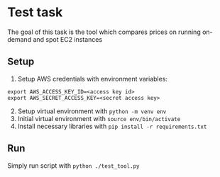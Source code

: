 # Test task
The goal of this task is the tool which compares prices on running on-demand and spot EC2 instances 

## Setup
1. Setup AWS credentials with environment variables:
```
export AWS_ACCESS_KEY_ID=<access key id>
export AWS_SECRET_ACCESS_KEY=<secret access key>
```
2. Setup virtual environment with `python -m venv env`
3. Initial virtual environment with `source env/bin/activate`
4. Install necessary libraries with `pip install -r requirements.txt`

## Run
Simply run script with `python ./test_tool.py`
